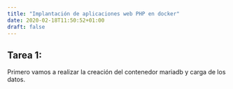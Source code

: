 ```yaml
---
title: "Implantación de aplicaciones web PHP en docker"
date: 2020-02-18T11:50:52+01:00
draft: false
---
```


## Tarea 1:

Primero vamos a realizar la creación del contenedor mariadb y carga de los datos.

